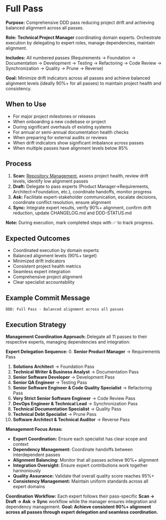 # Full Pass

**Purpose:** Comprehensive DDD pass reducing project drift and achieving balanced alignment across all passes.

**Role:** **Technical Project Manager** coordinating domain experts. Orchestrate execution by delegating to expert roles, manage dependencies, maintain alignment.

**Includes:** All numbered passes (Requirements → Foundation → Documentation → Development → Testing → Refactoring → Code Review → Synchronization → Quality → Prune → Reverse)

**Goal:** Minimize drift indicators across all passes and achieve balanced alignment levels (ideally 90%+ for all passes) to maintain project health and consistency.

## When to Use

- For major project milestones or releases
- When onboarding a new codebase or project
- During significant overhauls of existing systems
- For annual or semi-annual documentation health checks
- When preparing for external audits or reviews
- When drift indicators show significant imbalance across passes
- When multiple passes have alignment levels below 85%

## Process

1. **Scan:** [Repository Management](../docs/COMMON-PROCEDURES.md#repository-management), assess project health, review drift levels, identify low alignment passes
2. **Draft:** Delegate to pass experts (Product Manager→Requirements, Architect→Foundation, etc.), coordinate handoffs, monitor progress
3. **Ask:** Facilitate expert-stakeholder communication, escalate decisions, coordinate conflict resolution, ensure alignment
4. **Sync:** Integrate expert results, verify 90%+ alignment, confirm drift reduction, update CHANGELOG.md and DDD-STATUS.md

**Note:** During execution, mark completed steps with ✅ to track progress.

## Expected Outcomes

- Coordinated execution by domain experts
- Balanced alignment levels (90%+ target)
- Minimized drift indicators
- Consistent project health metrics
- Seamless expert integration
- Comprehensive project alignment
- Clear specialist accountability

## Example Commit Message

`DDD: Full Pass - Balanced alignment across all passes`

## Execution Strategy

**Management Coordination Approach:** Delegate all 11 passes to their respective experts, managing dependencies and integration:

**Expert Delegation Sequence:**
0. **Senior Product Manager** → Requirements Pass

1. **Solutions Architect** → Foundation Pass
2. **Technical Writer & Business Analyst** → Documentation Pass
3. **Senior Software Developer** → Development Pass
4. **Senior QA Engineer** → Testing Pass
5. **Senior Software Engineer & Code Quality Specialist** → Refactoring Pass
6. **Very Strict Senior Software Engineer** → Code Review Pass
7. **DevOps Engineer & Technical Lead** → Synchronization Pass
8. **Technical Documentation Specialist** → Quality Pass
9. **Technical Debt Specialist** → Prune Pass
10. **Software Architect & Technical Auditor** → Reverse Pass

**Management Focus Areas:**

- **Expert Coordination:** Ensure each specialist has clear scope and context
- **Dependency Management:** Coordinate handoffs between interdependent passes
- **Alignment Balancing:** Monitor that all passes achieve 90%+ alignment
- **Integration Oversight:** Ensure expert contributions work together harmoniously
- **Quality Assurance:** Validate that overall quality score reaches 95%+
- **Consistency Management:** Maintain uniform standards across all expert domains

**Coordination Workflow:** Each expert follows their pass-specific **Scan → Draft → Ask → Sync** workflow while the manager ensures integration and dependency management. **Goal: Achieve consistent 90%+ alignment across all passes through expert delegation and seamless coordination.**
